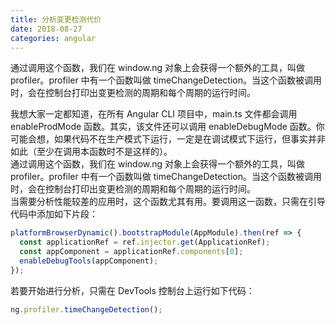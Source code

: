 ```yaml
---
title: 分析变更检测代价     
date: 2018-08-27
categories: angular
---
```

通过调用这个函数，我们在 window.ng 对象上会获得一个额外的工具，叫做 profiler。profiler 中有一个函数叫做 timeChangeDetection。当这个函数被调用时，会在控制台打印出变更检测的周期和每个周期的运行时间。
<!-- more -->

我想大家一定都知道，在所有 Angular CLI 项目中，main.ts 文件都会调用 enableProdMode 函数。其实，该文件还可以调用 enableDebugMode 函数。你可能会想，如果代码不在生产模式下运行，一定是在调试模式下运行，但事实并非如此（至少在调用本函数时不是这样的）。   
通过调用这个函数，我们在 window.ng 对象上会获得一个额外的工具，叫做 profiler。profiler 中有一个函数叫做 timeChangeDetection。当这个函数被调用时，会在控制台打印出变更检测的周期和每个周期的运行时间。   
当需要分析性能较差的应用时，这个函数尤其有用。要调用这一函数，只需在引导代码中添加如下片段：   
```javascript
platformBrowserDynamic().bootstrapModule(AppModule).then(ref => {
  const applicationRef = ref.injector.get(ApplicationRef);
  const appComponent = applicationRef.components[0];
  enableDebugTools(appComponent);
});
```

若要开始进行分析，只需在 DevTools 控制台上运行如下代码：
```javascript
ng.profiler.timeChangeDetection();
```
